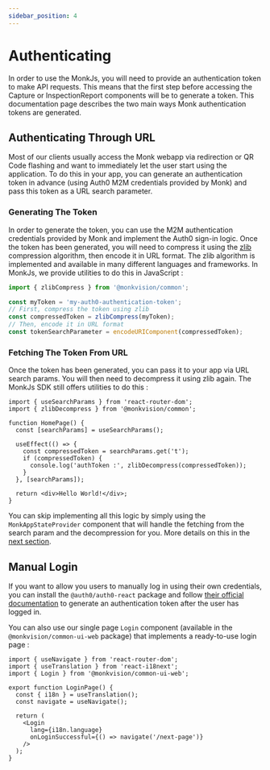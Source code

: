 ```yaml
---
sidebar_position: 4
---
```


# Authenticating
In order to use the MonkJs, you will need to provide an authentication token to make API requests. This means that the
first step before accessing the Capture or InspectionReport components will be to generate a token. This documentation
page describes the two main ways Monk authentication tokens are generated.

## Authenticating Through URL
Most of our clients usually access the Monk webapp via redirection or QR Code flashing and want to immediately let the
user start using the application. To do this in your app, you can generate an authentication token in advance (using
Auth0 M2M credentials provided by Monk) and pass this token as a URL search parameter.

### Generating The Token
In order to generate the token, you can use the M2M authentication credentials provided by Monk and implement the Auth0
sign-in logic. Once the token has been generated, you will need to compress it using the [zlib](https://www.zlib.net/)
compression algorithm, then encode it in URL format. The zlib algorithm is implemented and available in many different
languages and frameworks. In MonkJs, we provide utilities to do this in JavaScript :

```typescript
import { zlibCompress } from '@monkvision/common';

const myToken = 'my-auth0-authentication-token';
// First, compress the token using zlib
const compressedToken = zlibCompress(myToken);
// Then, encode it in URL format
const tokenSearchParameter = encodeURIComponent(compressedToken);
```

### Fetching The Token From URL
Once the token has been generated, you can pass it to your app via URL search params. You will then need to decompress
it using zlib again. The MonkJs SDK still offers utilities to do this :

```tsx
import { useSearchParams } from 'react-router-dom';
import { zlibDecompress } from '@monkvision/common';

function HomePage() {
  const [searchParams] = useSearchParams();

  useEffect(() => {
    const compressedToken = searchParams.get('t');
    if (compressedToken) {
      console.log('authToken :', zlibDecompress(compressedToken));
    }
  }, [searchParams]);

  return <div>Hello World!</div>;
}
```

You can skip implementing all this logic by simply using the `MonkAppStateProvider` component that will handle the
fetching from the search param and the decompression for you. More details on this in the
[next section](/docs/application-state.md).

## Manual Login
If you want to allow you users to manually log in using their own credentials, you can install the `@auth0/auth0-react`
package and follow [their official documentation](https://auth0.com/docs/libraries/auth0-react) to generate an
authentication token after the user has logged in.

You can also use our single page `Login` component (available in the `@monkvision/common-ui-web` package) that
implements a ready-to-use login page :

```tsx
import { useNavigate } from 'react-router-dom';
import { useTranslation } from 'react-i18next';
import { Login } from '@monkvision/common-ui-web';

export function LoginPage() {
  const { i18n } = useTranslation();
  const navigate = useNavigate();

  return (
    <Login
      lang={i18n.language}
      onLoginSuccessful={() => navigate('/next-page')}
    />
  );
}
```
